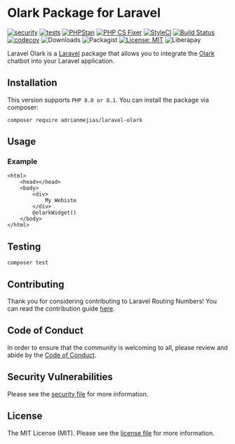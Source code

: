 # Olark Package for Laravel

[![security](https://github.com/adrianmejias/laravel-olark/actions/workflows/security.yml/badge.svg)](https://github.com/adrianmejias/laravel-olark/actions/workflows/security.yml) [![tests](https://github.com/adrianmejias/laravel-olark/actions/workflows/tests.yml/badge.svg)](https://github.com/adrianmejias/laravel-olark/actions/workflows/tests.yml) [![PHPStan](https://github.com/adrianmejias/laravel-olark/actions/workflows/phpstan.yml/badge.svg)](https://github.com/adrianmejias/laravel-olark/actions/workflows/phpstan.yml) [![PHP CS Fixer](https://github.com/adrianmejias/laravel-olark/actions/workflows/php-cs-fixer.yml/badge.svg)](https://github.com/adrianmejias/laravel-olark/actions/workflows/php-cs-fixer.yml) [![StyleCI](https://github.styleci.io/repos/446770602/shield?branch=main)](https://github.styleci.io/repos/446770602?branch=main) [![Build Status](https://travis-ci.com/adrianmejias/laravel-olark.svg?branch=main)](https://travis-ci.com/adrianmejias/laravel-olark) [![codecov](https://codecov.io/gh/adrianmejias/laravel-olark/branch/main/graph/badge.svg?token=7TCWYB1YV6)](https://codecov.io/gh/adrianmejias/laravel-olark) ![Downloads](https://img.shields.io/packagist/dt/adrianmejias/laravel-olark) ![Packagist](https://img.shields.io/packagist/v/adrianmejias/laravel-olark) [![License: MIT](https://img.shields.io/badge/License-MIT-yellow.svg)](https://opensource.org/licenses/MIT) ![Liberapay](https://img.shields.io/liberapay/patrons/adrianmejias.svg?logo=liberapay)

Laravel Olark is a [Laravel](https://laravel.com/) package that allows you to integrate the [Olark](https://www.olark.com/) chatbot into your Laravel application.

## Installation

This version supports `PHP 8.0 or 8.1`. You can install the package via composer:

`composer require adrianmejias/laravel-olark`

## Usage

### Example

```blade
<html>
    <head></head>
    <body>
        <div>
            My Webiste
        </div>
        @olarkWidget()
    </body>
</html>
```

## Testing

`composer test`

## Contributing

Thank you for considering contributing to Laravel Routing Numbers! You can read the contribution guide [here](.github/CONTRIBUTING.md).

## Code of Conduct

In order to ensure that the community is welcoming to all, please review and abide by the [Code of Conduct](.github/CODE_OF_CONDUCT.md).

## Security Vulnerabilities

Please see the [security file](SECURITY.md) for more information.

## License

The MIT License (MIT). Please see the [license file](LICENSE.md) for more information.
